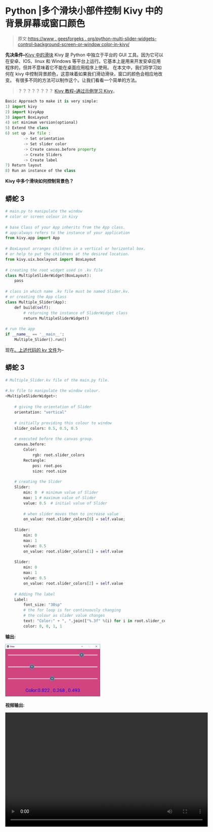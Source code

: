# Python |多个滑块小部件控制 Kivy 中的背景屏幕或窗口颜色

> 原文:[https://www . geesforgeks . org/python-multi-slider-widgets-control-background-screen-or-window color-in-kivy/](https://www.geeksforgeeks.org/python-multiple-sliders-widgets-controlling-background-screen-or-windowcolor-in-kivy/)

**先决条件–**[Kivy 中的滑块](https://www.geeksforgeeks.org/python-slider-widget-in-kivy/)
Kivy 是 Python 中独立于平台的 GUI 工具。因为它可以在安卓、IOS、linux 和 Windows 等平台上运行。它基本上是用来开发安卓应用程序的，但并不意味着它不能在桌面应用程序上使用。
在本文中，我们将学习如何在 kivy 中控制背景颜色，这意味着如果我们滑动滑块，窗口的颜色会相应地改变。
有很多不同的方法可以制作这个。让我们看看一个简单的方法。

> ？？？？？？？？ [Kivy 教程–通过示例学习 Kivy](https://www.geeksforgeeks.org/kivy-tutorial/)。

```py
Basic Approach to make it is very simple:
1) import kivy
2) import kivyApp
3) import BoxLayout
4) set minimum version(optional)
5) Extend the class
6) set up .kv file :
        -> Set orientation
        -> Set slider color
        -> Create canvas.before property
        -> Create Sliders
        -> Create label
7) Return layout
8) Run an instance of the class
```

**Kivy 中多个滑块如何控制背景色？**

## 蟒蛇 3

```py
# main.py to manipulate the window
# color or screen colour in kivy

# base Class of your App inherits from the App class. 
# app:always refers to the instance of your application 
from kivy.app import App

# BoxLayout arranges children in a vertical or horizontal box.
# or help to put the childrens at the desired location.
from kivy.uix.boxlayout import BoxLayout

# creating the root widget used in .kv file
class MultipleSliderWidget(BoxLayout):
    pass

# class in which name .kv file must be named Slider.kv.
# or creating the App class
class Multiple_Slider(App):
    def build(self):
        # returning the instance of SliderWidget class
        return MultipleSliderWidget()

# run the app   
if __name__ == '__main__':
    Multiple_Slider().run()
```

现在[。上述代码的 kv 文件](https://www.geeksforgeeks.org/python-kivy-kv-file/)为–

## 蟒蛇 3

```py
# Multiple_Slider.kv file of the main.py file.

#.kv file to manipulate the window colour.
<MultipleSliderWidget>:

    # giving the orientation of Slider
    orientation: "vertical"

    # initially providing this colour to window
    slider_colors: 0.5, 0.5, 0.5

    # executed before the canvas group.
    canvas.before:
        Color:
            rgb: root.slider_colors
        Rectangle:
            pos: root.pos
            size: root.size

    # creating the Slider
    Slider:
        min: 0  # minimum value of Slider
        max: 1 # maximum value of Slider
        value: 0.5  # initial value of Slider

        # when slider moves then to increase value
        on_value: root.slider_colors[0] = self.value;

    Slider:
        min: 0
        max: 1
        value: 0.5
        on_value: root.slider_colors[1] = self.value

    Slider:
        min: 0
        max: 1
        value: 0.5
        on_value: root.slider_colors[2] = self.value

    # Adding The label
    Label:
        font_size: "30sp"
        # the for loop is for continuously changing
        # the colour as slider value changes
        text: "Color:" + ", ".join(["%.3f" %(i) for i in root.slider_colors])
        color: 0, 0, 1, 1
```

**输出:**

![](img/19e7dbec00f72d53b771661f0ff44092.png)

**视频输出:**

<video class="wp-video-shortcode" id="video-302761-1" width="640" height="360" preload="metadata" controls=""><source type="video/webm" src="https://media.geeksforgeeks.org/wp-content/uploads/20190510170127/slider.webm?_=1">[https://media.geeksforgeeks.org/wp-content/uploads/20190510170127/slider.webm](https://media.geeksforgeeks.org/wp-content/uploads/20190510170127/slider.webm)</video>